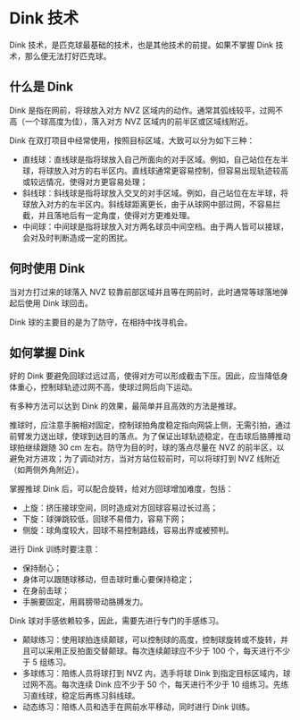 # Dink 技术

Dink 技术，是匹克球最基础的技术，也是其他技术的前提。如果不掌握 Dink 技术，那么便无法打好匹克球。

## 什么是 Dink

Dink 是指在网前，将球放入对方 NVZ 区域内的动作。通常其弧线较平，过网不高（一个球高度为佳），落入对方 NVZ 区域内的前半区或区域线附近。

Dink 在双打项目中经常使用，按照目标区域，大致可以分为如下三种：

* 直线球：直线球是指将球放入自己所面向的对手区域。例如，自己站位在左半球，将球放入对方的右半区内。直线球通常更容易控制，但容易出现轨迹较高或较远情况，使得对方更容易处理；
* 斜线球：斜线球是指将球放入交叉的对手区域。例如，自己站位在左半球，将球放入对方的左半区内。斜线球距离更长，由于从球网中部过网，不容易拦截，并且落地后有一定角度，使得对方更难处理。
* 中间球：中间球是指将球放入对方两名球员中间空档。由于两人皆可以接球，会对及时判断造成一定的困扰。

## 何时使用 Dink

当对方打过来的球落入 NVZ 较靠前部区域并且等在网前时，此时通常等球落地弹起后使用 Dink 球回击。

Dink 球的主要目的是为了防守，在相持中找寻机会。

## 如何掌握 Dink

好的 Dink 要避免回球过远过高，使得对方可以形成截击下压。因此，应当降低身体重心，控制球轨迹过网不高，使球过网后向下运动。

有多种方法可以达到 Dink 的效果，最简单并且高效的方法是推球。

推球时，应注意手腕相对固定，控制球拍角度稳定指向网袋上侧，无需引拍，通过前臂发力送出球，使球到达目的落点。为了保证出球轨迹稳定，在击球后胳膊推动球拍继续跟随 30 cm 左右。防守为目的时，球的落点尽量在 NVZ 的前半区，以避免对方进攻；为了调动对方，当对方站位较前时，可以将球打到 NVZ 线附近（如两侧外角附近）。

掌握推球 Dink 后，可以配合旋转，给对方回球增加难度，包括：

* 上旋：挤压接球空间，同时造成对方回球容易过长过高；
* 下旋：球弹跳较低，回球不易借力，容易下网；
* 侧旋：球角度较大，回球不易控制路线，容易出界或被预判。

进行 Dink 训练时要注意：

* 保持耐心；
* 身体可以跟随球移动，但击球时重心要保持稳定；
* 在身前击球；
* 手腕要固定，用肩膀带动胳膊发力。

Dink 球对手感依赖较多，因此，需要先进行专门的手感练习。

* 颠球练习：使用球拍连续颠球，可以控制球的高度，控制球旋转或不旋转，并且可以采用正反拍面交替颠球。每次连续颠球应不少于 100 个，每天进行不少于 5 组练习。
* 多球练习：陪练人员将球打到 NVZ 内，选手将球 Dink 到指定目标区域内，球过网不高。每次连续 Dink 应不少于 50 个，每天进行不少于 10 组练习。先练习直线球，稳定后再练习斜线球。
* 动态练习：陪练人员和选手在网前水平移动，同时进行 Dink 训练。

